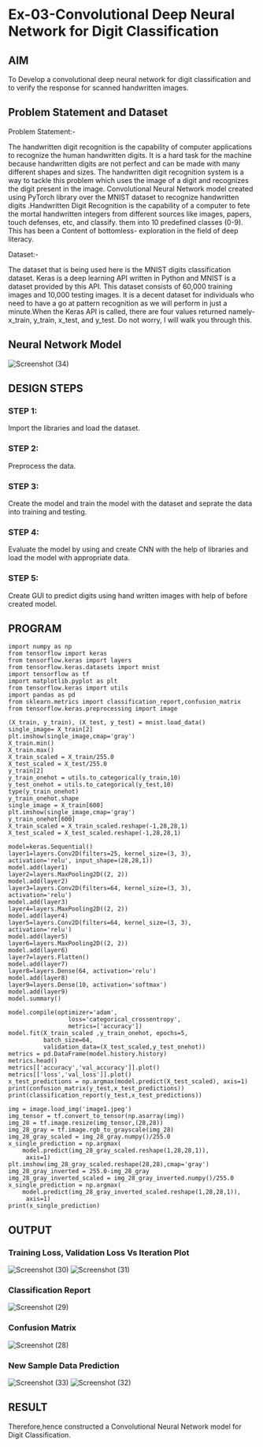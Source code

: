 # Ex-03-Convolutional Deep Neural Network for Digit Classification

## AIM

To Develop a convolutional deep neural network for digit classification and to verify the response for scanned handwritten images.

## Problem Statement and Dataset
Problem Statement:-

The handwritten digit recognition is the capability of computer applications to recognize the human handwritten digits. It is a hard task for the machine because handwritten digits are not perfect and can be made with many different shapes and sizes. The handwritten digit recognition system is a way to tackle this
problem which uses the image of a digit and recognizes the digit present in the image. Convolutional Neural Network model created using PyTorch library over the MNIST dataset to recognize handwritten digits .Handwritten Digit Recognition is the capability of a computer to fete the mortal handwritten integers from different sources like images, papers, touch defenses, etc, and classify.  them into 10 predefined classes (0-9). This has been a  Content of bottomless- exploration in the field of deep literacy. 

Dataset:-

The dataset that is being used here is the MNIST digits classification dataset. Keras is a deep learning API written in Python and MNIST is a dataset provided by this API. This dataset consists of 60,000 training images and 10,000 testing images. It is a decent dataset for individuals who need to have a go at pattern recognition as we will perform in just a minute.When the Keras API is called, there are four values returned namely- x_train, y_train, x_test, and y_test. Do not worry, I will walk you through this.

## Neural Network Model

![Screenshot (34)](https://user-images.githubusercontent.com/89703145/191071581-47c55959-6614-4c3b-a181-aaf52f5aa83c.png)

## DESIGN STEPS

### STEP 1:
  Import the libraries and load the dataset.
### STEP 2:
  Preprocess the data.
### STEP 3:
  Create the model and train the model with the dataset and seprate the data into training and testing.
### STEP 4:
  Evaluate the model by using and create CNN with the help of libraries and load the model with appropriate data.
### STEP 5:
  Create GUI to predict digits using hand written images with help of before created model.
## PROGRAM
```python3
import numpy as np
from tensorflow import keras
from tensorflow.keras import layers
from tensorflow.keras.datasets import mnist
import tensorflow as tf
import matplotlib.pyplot as plt
from tensorflow.keras import utils
import pandas as pd
from sklearn.metrics import classification_report,confusion_matrix
from tensorflow.keras.preprocessing import image
```
```python3
(X_train, y_train), (X_test, y_test) = mnist.load_data()
single_image= X_train[2]
plt.imshow(single_image,cmap='gray')
X_train.min()
X_train.max()
X_train_scaled = X_train/255.0
X_test_scaled = X_test/255.0
y_train[2]
y_train_onehot = utils.to_categorical(y_train,10)
y_test_onehot = utils.to_categorical(y_test,10)
type(y_train_onehot)
y_train_onehot.shape
single_image = X_train[600]
plt.imshow(single_image,cmap='gray')
y_train_onehot[600]
X_train_scaled = X_train_scaled.reshape(-1,28,28,1)
X_test_scaled = X_test_scaled.reshape(-1,28,28,1)
```
```python3
model=keras.Sequential()
layer1=layers.Conv2D(filters=25, kernel_size=(3, 3), activation='relu', input_shape=(28,28,1))
model.add(layer1)
layer2=layers.MaxPooling2D((2, 2))
model.add(layer2)
layer3=layers.Conv2D(filters=64, kernel_size=(3, 3), activation='relu')
model.add(layer3)
layer4=layers.MaxPooling2D((2, 2))
model.add(layer4)
layer5=layers.Conv2D(filters=64, kernel_size=(3, 3), activation='relu')
model.add(layer5)
layer6=layers.MaxPooling2D((2, 2))
model.add(layer6)
layer7=layers.Flatten()
model.add(layer7)
layer8=layers.Dense(64, activation='relu')
model.add(layer8)
layer9=layers.Dense(10, activation='softmax')
model.add(layer9)
model.summary()
```
```python3
model.compile(optimizer='adam',
                 loss='categorical_crossentropy',
                 metrics=['accuracy'])
model.fit(X_train_scaled ,y_train_onehot, epochs=5,
          batch_size=64, 
          validation_data=(X_test_scaled,y_test_onehot))
metrics = pd.DataFrame(model.history.history)
metrics.head()
metrics[['accuracy','val_accuracy']].plot()
metrics[['loss','val_loss']].plot()
x_test_predictions = np.argmax(model.predict(X_test_scaled), axis=1)
print(confusion_matrix(y_test,x_test_predictions))
print(classification_report(y_test,x_test_predictions))
```
```python3
img = image.load_img('image1.jpeg')
img_tensor = tf.convert_to_tensor(np.asarray(img))
img_28 = tf.image.resize(img_tensor,(28,28))
img_28_gray = tf.image.rgb_to_grayscale(img_28)
img_28_gray_scaled = img_28_gray.numpy()/255.0
x_single_prediction = np.argmax(
    model.predict(img_28_gray_scaled.reshape(1,28,28,1)),
     axis=1)
plt.imshow(img_28_gray_scaled.reshape(28,28),cmap='gray')
img_28_gray_inverted = 255.0-img_28_gray
img_28_gray_inverted_scaled = img_28_gray_inverted.numpy()/255.0
x_single_prediction = np.argmax(
    model.predict(img_28_gray_inverted_scaled.reshape(1,28,28,1)),
     axis=1)
print(x_single_prediction)
```
## OUTPUT

### Training Loss, Validation Loss Vs Iteration Plot

![Screenshot (30)](https://user-images.githubusercontent.com/89703145/190477865-478b66bc-7dab-400b-989b-521118c41a8b.png)         ![Screenshot (31)](https://user-images.githubusercontent.com/89703145/190477940-54f30b9e-0a47-4a91-8504-6750687ddc7e.png)


### Classification Report

![Screenshot (29)](https://user-images.githubusercontent.com/89703145/190478449-47ee0a10-c13e-43da-a5bd-310012b3e1de.png)

### Confusion Matrix

![Screenshot (28)](https://user-images.githubusercontent.com/89703145/190478493-b352c458-79d5-45ae-b04f-c9682c6e6a8c.png)

### New Sample Data Prediction
![Screenshot (33)](https://user-images.githubusercontent.com/89703145/190479534-0f6c49ff-57b1-49b3-9f71-727adeedae64.png)   ![Screenshot (32)](https://user-images.githubusercontent.com/89703145/190478638-765900a3-e203-42ec-9640-4cbc8c2994cc.png)

## RESULT
Therefore,hence constructed a Convolutional Neural Network model for Digit Classification.
